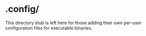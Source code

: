 # .config/

This directory stub is left here for those adding their own per-user configuration files for executable binaries.
